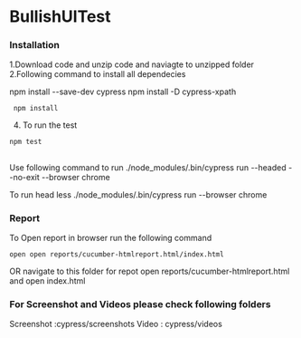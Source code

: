 # BullishUITest


### Installation
1.Download code and unzip code and naviagte to unzipped folder 
2.Following command to install all dependecies

npm install --save-dev cypress
npm install -D cypress-xpath

```
 npm install 
```
4. To run the test
``` 
npm test
````

##
Use following command to run 
./node_modules/.bin/cypress run --headed  --no-exit --browser chrome

To run head less
./node_modules/.bin/cypress run --browser chrome

### Report 
To Open report in browser run the following command 
```
open open reports/cucumber-htmlreport.html/index.html
```
OR  navigate to this folder for repot open reports/cucumber-htmlreport.html and open index.html

### For Screenshot and Videos please check following folders  
Screenshot :cypress/screenshots
Video : cypress/videos


